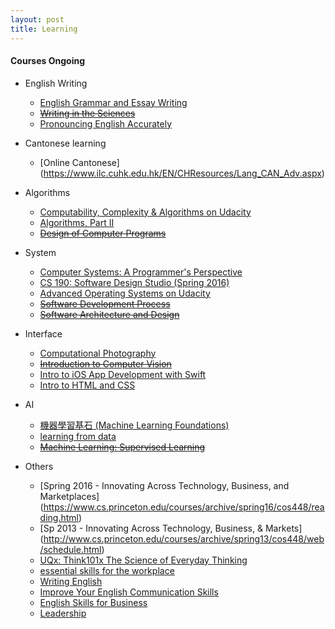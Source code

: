 ```yaml
---
layout: post
title: Learning
---
```

#### Courses Ongoing    
  * English Writing  
       - [English Grammar and Essay Writing](https://www.edx.org/course/english-grammar-essay-writing-uc-berkeleyx-colwri2-2x)    
       - <del>[Writing in the Sciences](https://lagunita.stanford.edu/dashboard)</del>  
       - [Pronouncing English Accurately](http://www.scs.cuhk.edu.hk/search/course_details.php?l=en&term=161&course_cd=379105&class_cd=01&fm=gc)  

  * Cantonese learning  
       - [Online Cantonese] (https://www.ilc.cuhk.edu.hk/EN/CHResources/Lang_CAN_Adv.aspx)

  * Algorithms
     - [Computability, Complexity & Algorithms on Udacity](https://www.udacity.com/wiki/ud061)  
     - [Algorithms, Part II](https://www.coursera.org/course/algs4partII)    
     - <del>[Design of Computer Programs](https://www.udacity.com/wiki/cs212) </del>

  * System  
     - [Computer Systems: A Programmer's Perspective](http://cs61.seas.harvard.edu/wiki/2015/Home) 
     - [CS 190: Software Design Studio (Spring 2016)](http://web.stanford.edu/~ouster/cgi-bin/cs190-spring16/index.php)
     - [Advanced Operating Systems on Udacity](https://www.udacity.com/wiki/ud189)  
     - <del>[Software Development Process](https://www.udacity.com/courses/ud805) <del> 
     - <del>[Software Architecture and Design](https://www.udacity.com/wiki/saad/schedule)</del>  

  * Interface
     - [Computational Photography](https://www.udacity.com/courses/ud955)  
     - <del>[Introduction to Computer Vision](https://www.udacity.com/wiki/ud810)</del>    
     - [Intro to iOS App Development with Swift](https://www.udacity.com/wiki/ud585)  
     - [Intro to HTML and CSS](https://www.udacity.com/wiki/ud304)  

  * AI
     - [機器學習基石 (Machine Learning Foundations)](https://class.coursera.org/ntumlone-003)  
     - [learning from data](https://work.caltech.edu/telecourse.html)  
     - <del>[Machine Learning: Supervised Learning](https://www.udacity.com/course/viewer#!/c-ud675/l-684818868/m-640579194)</del>

  * Others
     - [Spring 2016 - Innovating Across Technology, Business, and Marketplaces] (https://www.cs.princeton.edu/courses/archive/spring16/cos448/reading.html)
     - [Sp 2013 - Innovating Across Technology, Business, & Markets] (http://www.cs.princeton.edu/courses/archive/spring13/cos448/web/schedule.html)
     - [UQx: Think101x The Science of Everyday Thinking](https://courses.edx.org/courses/course-v1:UQx+Think101x+1T2016/info)
     - [essential skills for the workplace](https://www.coursera.org/learn/project-management-basics/home/welcome)
     - [Writing English]( https://www.coursera.org/learn/grammar-punctuation/home/welcome)
     - [Improve Your English Communication Skills](https://www.coursera.org/specializations/improve-english)
     - [English Skills for Business](https://www.coursera.org/specializations/business-english)
     - [Leadership](https://www.coursera.org/learn/leadership-skills/home/welcome)
